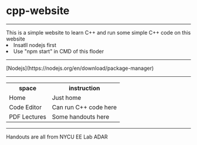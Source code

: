 # cpp-website
<HR>
This is a simple website to learn C++ and run some simple C++ code on this website<BR>
  <li>Insatll nodejs first</li>
  <li>Use "npm start" in CMD of this floder</li>
<HR>
[Nodejs](https://nodejs.org/en/download/package-manager)
<HR>
<table>
  <tr><th>space</th><th>instruction</th></tr>
  <tr><td>Home</td><td>Just home</td></tr>
  <tr><td>Code Editor</td><td>Can run C++ code here</td></tr>
  <tr><td>PDF Lectures</td><td>Some handouts here</td></tr>
</table>
<HR>
Handouts are all from NYCU EE Lab ADAR
